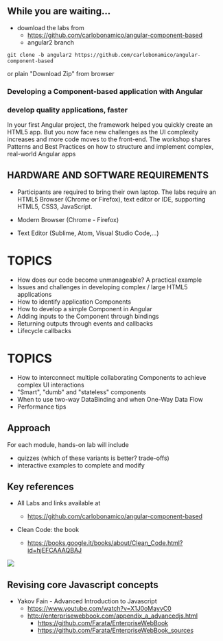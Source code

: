 ## While you are waiting...

* download the labs from
  * https://github.com/carlobonamico/angular-component-based
  * angular2 branch
```
git clone -b angular2 https://github.com/carlobonamico/angular-component-based
```

or plain "Download Zip" from browser



### Developing a Component-based application with Angular
### develop quality applications, faster
In your first Angular project, the framework helped you quickly create an HTML5 app. But you now face new challenges as the UI complexity increases and more code moves to the front-end. The workshop shares Patterns and Best Practices on how to structure and implement complex, real-world Angular apps



## HARDWARE AND SOFTWARE REQUIREMENTS
* Participants are required to bring their own laptop. The labs require an HTML5 Browser (Chrome or Firefox), text editor or IDE, supporting HTML5, CSS3, JavaScript.

* Modern Browser (Chrome - Firefox)

* Text Editor (Sublime, Atom, Visual Studio Code,...) 



# TOPICS
* How does our code become unmanageable? A practical example
* Issues and challenges in developing complex / large HTML5 applications
* How to identify application Components
* How to develop a simple Component in Angular
* Adding inputs to the Component through bindings
* Returning outputs through events and callbacks
* Lifecycle callbacks



# TOPICS 
* How to interconnect multiple collaborating Components to achieve complex UI interactions
* "Smart", "dumb" and "stateless" components
* When to use two-way DataBinding and when One-Way Data Flow
* Performance tips



## Approach
For each module, hands-on lab will include
- quizzes (which of these variants is better? trade-offs)
- interactive examples to complete and modify



## Key references
* All Labs and links available at
  * https://github.com/carlobonamico/angular-component-based
  
* Clean Code: the book
  * https://books.google.it/books/about/Clean_Code.html?id=hjEFCAAAQBAJ
  

<img src="images/CleanCode.png" >



## Revising core Javascript concepts
* Yakov Fain - Advanced Introduction to Javascript
  * https://www.youtube.com/watch?v=X1J0oMayvC0
  * http://enterprisewebbook.com/appendix_a_advancedjs.html
    * https://github.com/Farata/EnterpriseWebBook
    * https://github.com/Farata/EnterpriseWebBook_sources


